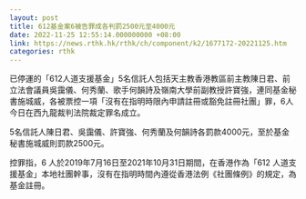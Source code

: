 ```yaml
---
layout: post
title: 612基金案6被告罪成各判罰2500元至4000元
date: 2022-11-25 12:55:14.000000000 +08:00
link: https://news.rthk.hk/rthk/ch/component/k2/1677172-20221125.htm
categories: rthk
---
```


已停運的「612人道支援基金」5名信託人包括天主教香港教區前主教陳日君、前立法會議員吳靄儀、何秀蘭、歌手何韻詩及嶺南大學前副教授許寶強，連同基金秘書施城威，各被票控一項「沒有在指明時限內申請註冊或豁免註冊社團」罪，6人今日在西九龍裁判法院裁定罪名成立。

5名信託人陳日君、吳靄儀、許寶強、何秀蘭及何韻詩各罰款4000元，至於基金秘書施城威則罰款2500元。

控罪指，6 人於2019年7月16日至2021年10月31日期間，在香港作為「612 人道支援基金」本地社團幹事，沒有在指明時間內遵從香港法例《社團條例》的規定，為基金註冊。
